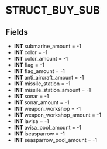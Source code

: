 # STRUCT_BUY_SUB

## Fields
* **INT** submarine_amount = -1
* **INT** color = -1
* **INT** color_amount = -1
* **INT** flag = -1
* **INT** flag_amount = -1
* **INT** anti_aircraft_amount = -1
* **INT** missile_station = -1
* **INT** missile_station_amount = -1
* **INT** sonar = -1
* **INT** sonar_amount = -1
* **INT** weapon_workshop = -1
* **INT** weapon_workshop_amount = -1
* **INT** iavisa = -1
* **INT** avisa_pool_amount = -1
* **INT** iseasparrow = -1
* **INT** seasparrow_pool_amount = -1